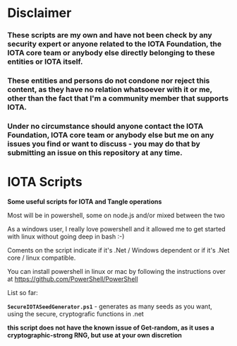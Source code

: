 Disclaimer
==========

<h3>These scripts are my own and have not been check by any security expert or anyone related to the IOTA Foundation, the IOTA core team or anybody else directly belonging to these entities or IOTA itself.</h3>
<h3>These entities and persons do not condone nor reject this content, as they have no relation whatsoever with it or me, other than the fact that I'm a community member that supports IOTA.</h3>
<h3>Under no circumstance should anyone contact the IOTA Foundation, IOTA core team or anybody else but me on any issues you find or want to discuss - you may do that by submitting an issue on this repository at any time.</h3>



IOTA Scripts
============

**Some useful scripts  for IOTA and Tangle operations**

Most will be in powershell, some on node.js and/or mixed between the two

As a windows user, I really love powershell and it allowed me to get started with linux without going deep in bash :-)

Coments on the script indicate if it's .Net / Windows dependent or if it's .Net core / linux compatible.

You can install powershell in linux or mac by following the instructions over at https://github.com/PowerShell/PowerShell


List so far:

**``SecureIOTASeedGenerator.ps1``** - generates as many seeds as you want, using the secure, cryptografic functions in .net

**this script does not have the known issue of Get-random, as it uses a cryptographic-strong RNG, but use at your own discretion**

